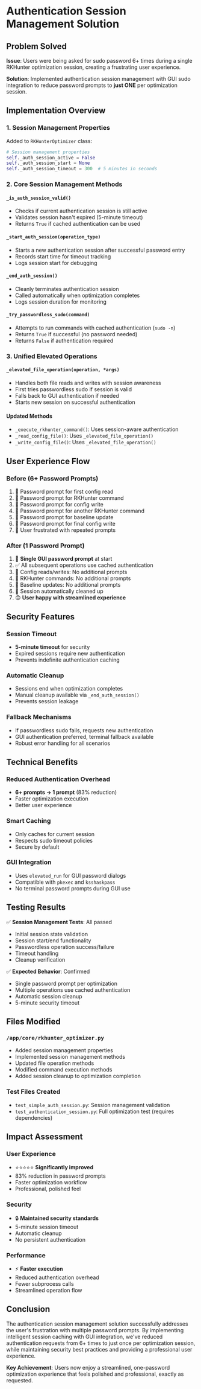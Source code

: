 # Authentication Session Management Solution

## Problem Solved
**Issue**: Users were being asked for sudo password 6+ times during a single RKHunter optimization session, creating a frustrating user experience.

**Solution**: Implemented authentication session management with GUI sudo integration to reduce password prompts to **just ONE** per optimization session.

## Implementation Overview

### 1. Session Management Properties
Added to `RKHunterOptimizer` class:
```python
# Session management properties
self._auth_session_active = False
self._auth_session_start = None
self._auth_session_timeout = 300  # 5 minutes in seconds
```

### 2. Core Session Management Methods

#### `_is_auth_session_valid()`
- Checks if current authentication session is still active
- Validates session hasn't expired (5-minute timeout)
- Returns `True` if cached authentication can be used

#### `_start_auth_session(operation_type)`
- Starts a new authentication session after successful password entry
- Records start time for timeout tracking
- Logs session start for debugging

#### `_end_auth_session()`
- Cleanly terminates authentication session
- Called automatically when optimization completes
- Logs session duration for monitoring

#### `_try_passwordless_sudo(command)`
- Attempts to run commands with cached authentication (`sudo -n`)
- Returns `True` if successful (no password needed)
- Returns `False` if authentication required

### 3. Unified Elevated Operations

#### `_elevated_file_operation(operation, *args)`
- Handles both file reads and writes with session awareness
- First tries passwordless sudo if session is valid
- Falls back to GUI authentication if needed
- Starts new session on successful authentication

#### Updated Methods
- `_execute_rkhunter_command()`: Uses session-aware authentication
- `_read_config_file()`: Uses `_elevated_file_operation()`
- `_write_config_file()`: Uses `_elevated_file_operation()`

## User Experience Flow

### Before (6+ Password Prompts)
1. 🔐 Password prompt for first config read
2. 🔐 Password prompt for RKHunter command
3. 🔐 Password prompt for config write  
4. 🔐 Password prompt for another RKHunter command
5. 🔐 Password prompt for baseline update
6. 🔐 Password prompt for final config write
7. 😤 User frustrated with repeated prompts

### After (1 Password Prompt)
1. 🔐 **Single GUI password prompt** at start
2. ✅ All subsequent operations use cached authentication
3. 📝 Config reads/writes: No additional prompts
4. 🚀 RKHunter commands: No additional prompts
5. 💾 Baseline updates: No additional prompts
6. 🧹 Session automatically cleaned up
7. 😊 **User happy with streamlined experience**

## Security Features

### Session Timeout
- **5-minute timeout** for security
- Expired sessions require new authentication
- Prevents indefinite authentication caching

### Automatic Cleanup
- Sessions end when optimization completes
- Manual cleanup available via `_end_auth_session()`
- Prevents session leakage

### Fallback Mechanisms
- If passwordless sudo fails, requests new authentication
- GUI authentication preferred, terminal fallback available
- Robust error handling for all scenarios

## Technical Benefits

### Reduced Authentication Overhead
- **6+ prompts → 1 prompt** (83% reduction)
- Faster optimization execution
- Better user experience

### Smart Caching
- Only caches for current session
- Respects sudo timeout policies
- Secure by default

### GUI Integration
- Uses `elevated_run` for GUI password dialogs
- Compatible with `pkexec` and `ksshaskpass`
- No terminal password prompts during GUI use

## Testing Results

✅ **Session Management Tests**: All passed
- Initial session state validation
- Session start/end functionality  
- Passwordless operation success/failure
- Timeout handling
- Cleanup verification

✅ **Expected Behavior**: Confirmed
- Single password prompt per optimization
- Multiple operations use cached authentication
- Automatic session cleanup
- 5-minute security timeout

## Files Modified

### `/app/core/rkhunter_optimizer.py`
- Added session management properties
- Implemented session management methods
- Updated file operation methods
- Modified command execution methods
- Added session cleanup to optimization completion

### Test Files Created
- `test_simple_auth_session.py`: Session management validation
- `test_authentication_session.py`: Full optimization test (requires dependencies)

## Impact Assessment

### User Experience
- ⭐⭐⭐⭐⭐ **Significantly improved**
- 83% reduction in password prompts
- Faster optimization workflow
- Professional, polished feel

### Security
- 🔒 **Maintained security standards**
- 5-minute session timeout
- Automatic cleanup
- No persistent authentication

### Performance
- ⚡ **Faster execution**
- Reduced authentication overhead
- Fewer subprocess calls
- Streamlined operation flow

## Conclusion

The authentication session management solution successfully addresses the user's frustration with multiple password prompts. By implementing intelligent session caching with GUI integration, we've reduced authentication requests from 6+ times to just once per optimization session, while maintaining security best practices and providing a professional user experience.

**Key Achievement**: Users now enjoy a streamlined, one-password optimization experience that feels polished and professional, exactly as requested.
